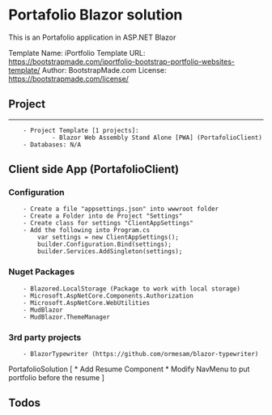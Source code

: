 ﻿# Portafolio Blazor solution

This is an Portafolio application in ASP.NET Blazor

Template Name: iPortfolio
Template URL: https://bootstrapmade.com/iportfolio-bootstrap-portfolio-websites-template/
Author: BootstrapMade.com
License: https://bootstrapmade.com/license/


## Project
-----------------------------------------------------------------------------------------------------------------------------------------
```
	- Project Template [1 projects]: 
			- Blazor Web Assembly Stand Alone [PWA] (PortafolioClient)
	- Databases: N/A
```

## Client side App (PortafolioClient)

### Configuration
```
	- Create a file "appsettings.json" into wwwroot folder
	- Create a Folder into de Project "Settings"
	- Create class for settings "ClientAppSettings"
	- Add the following into Program.cs
		var settings = new ClientAppSettings();
		builder.Configuration.Bind(settings);
		builder.Services.AddSingleton(settings);
```
### Nuget Packages
```
	- Blazored.LocalStorage (Package to work with local storage)
	- Microsoft.AspNetCore.Components.Authorization
	- Microsoft.AspNetCore.WebUtilities
	- MudBlazor
	- MudBlazor.ThemeManager
```

### 3rd party projects
```
	- BlazorTypewriter (https://github.com/ormesam/blazor-typewriter)
```

PortafolioSolution
[
	*	Add Resume Component
	*	Modify NavMenu to put portfolio before the resume
]

## Todos
